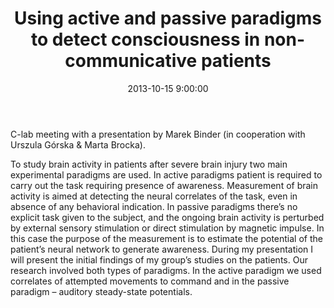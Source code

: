 ﻿---
layout: post
title:  "Using active and passive paradigms to detect consciousness in non-communicative patients"
date:   2013-10-15 9:00:00
image: /images/4.jpg
---

C-lab meeting with a presentation by Marek Binder (in cooperation with Urszula Górska & Marta Brocka).

To study brain activity in patients after severe brain injury two main experimental paradigms are used. In active paradigms patient is required to carry out the task requiring presence of awareness. Measurement of brain activity is aimed at detecting the neural correlates of the task, even in absence of any behavioral indication. In passive paradigms there’s no explicit task given to the subject, and the ongoing brain activity is perturbed by external sensory stimulation or direct stimulation by magnetic impulse. In this case the purpose of the measurement is to estimate the potential of the patient’s neural network to generate awareness. During my presentation I will present the initial findings of my group’s studies on the patients. Our research involved both types of paradigms. In the active paradigm we used correlates of attempted movements to command and in the passive paradigm – auditory steady-state potentials.
